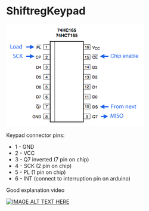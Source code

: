 # ShiftregKeypad


![alt tag](https://github.com/vshynkar/ShiftregKeypad/blob/master/74HC165_pinouts.png)

Keypad connector pins:
* 1 - GND
* 2 - VCC
* 3 - Q7 inverted (7 pin on chip)
* 4 - SCK (2 pin on chip)
* 5 - PL (1 pin on chip)
* 6 - INT (connect to interruption pin on arduino)


Good explanation video

[![IMAGE ALT TEXT HERE](http://img.youtube.com/vi/hR6qOhUeKMc/0.jpg)](http://www.youtube.com/watch?v=hR6qOhUeKMc)
